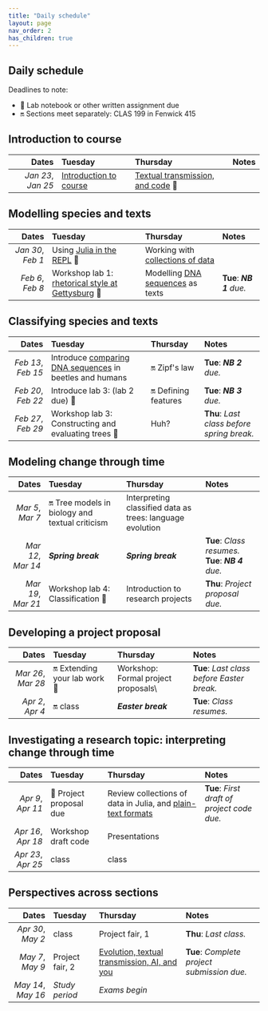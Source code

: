 ```yaml
---
title: "Daily schedule"
layout: page
nav_order: 2
has_children: true
---
```


## Daily schedule

Deadlines to note:

- 📓 Lab notebook or other written assignment due
- 🔛 Sections meet separately: CLAS 199 in Fenwick 415


## Introduction to course

| Dates | Tuesday | Thursday | Notes |
| ---: | :--- | :--- | :--- |
| *Jan 23*, *Jan 25* | [Introduction to course](../classes/intro/) | [Textual transmission, and code](../classes/content+tech1/) 📓 |  |

## Modelling species and texts

| Dates | Tuesday | Thursday | Notes |
| ---: | :--- | :--- | :--- |
| *Jan 30*, *Feb 1* | Using [Julia in the REPL](../classes/repl1/) 📓 | Working with [collections of data](../classes/collections/) |  |
| *Feb 6*, *Feb 8* | Workshop lab 1: [rhetorical style at Gettysburg](../labs/lab1/) 📓 | Modelling [DNA sequences](../classes/dna/) as texts | **Tue**: ***NB 1** due.* |

## Classifying species and texts

| Dates | Tuesday | Thursday | Notes |
| ---: | :--- | :--- | :--- |
| *Feb 13*, *Feb 15* | Introduce [comparing DNA sequences](../labs/lab2/) in beetles and humans | 🔛  Zipf's law | **Tue**: ***NB 2** due.* |
| *Feb 20*, *Feb 22* | Introduce lab 3:  (lab 2 due) 📓 | 🔛 Defining features  | **Tue**: ***NB 3** due.* |
| *Feb 27*, *Feb 29* | Workshop lab 3: Constructing and evaluating trees 📓 | Huh? | **Thu**: *Last class before spring break.* |

## Modeling change through time

| Dates | Tuesday | Thursday | Notes |
| ---: | :--- | :--- | :--- |
| *Mar 5*, *Mar 7* | 🔛 Tree models in biology and textual criticism | Interpreting classified data as trees: language evolution |  |
| *Mar 12*, *Mar 14* | ***Spring break*** | ***Spring break*** | **Tue**: *Class resumes.* **Tue**: ***NB 4** due.* |
| *Mar 19*, *Mar 21* | Workshop lab 4: Classification 📓 | Introduction to research projects | **Thu**: *Project proposal due.* |

## Developing a project proposal

| Dates | Tuesday | Thursday | Notes |
| ---: | :--- | :--- | :--- |
| *Mar 26*, *Mar 28* | 🔛  Extending your lab work 📓 | Workshop: Formal project proposals\ | **Tue**: *Last class before Easter break.* |
| *Apr 2*, *Apr 4* | 🔛 class | ***Easter break*** | **Tue**: *Class resumes.* |

## Investigating a research topic: interpreting change through time

| Dates | Tuesday | Thursday | Notes |
| ---: | :--- | :--- | :--- |
| *Apr 9*, *Apr 11* | 📓  Project proposal due | Review collections of data in Julia, and [plain-text formats](../classes/textio/) | **Tue**: *First draft of project code due.* |
| *Apr 16*, *Apr 18* | Workshop draft code | Presentations |  |
| *Apr 23*, *Apr 25* | class | class |  |

## Perspectives across sections

| Dates | Tuesday | Thursday | Notes |
| ---: | :--- | :--- | :--- |
| *Apr 30*, *May 2* | class | Project fair, 1 | **Thu**: *Last class.* |
| *May 7*, *May 9* | Project fair, 2 | [Evolution, textual transmission, AI, and you](../classes/conclusion/) | **Tue**: *Complete project submission due.* |
| *May 14*, *May 16* | *Study period* | *Exams begin* |  |
